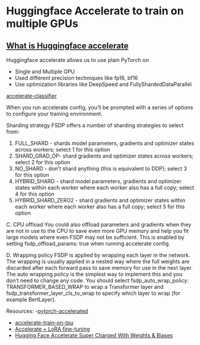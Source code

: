 # Huggingface Accelerate to train on multiple GPUs 
## [What is Huggingface accelerate](https://jarvislabs.ai/blogs/accelerate) 
Huggingface accelerate allows us to use plain PyTorch on

- Single and Multiple GPU
- Used different precision techniques like fp16, bf16
- Use optimization libraries like DeepSpeed and FullyShardedDataParallel

[accelerate-classifier](https://github.com/svishnu88/multi-gpu-hugging-face/blob/main/accelerate_classifier.py) 

When you run accelerate config, you’ll be prompted with a series of options to configure your training environment.

Sharding strategy
FSDP offers a number of sharding strategies to select from:

1. FULL_SHARD - shards model parameters, gradients and optimizer states across workers; select 1 for this option
2. SHARD_GRAD_OP- shard gradients and optimizer states across workers; select 2 for this option
3. NO_SHARD - don’t shard anything (this is equivalent to DDP); select 3 for this option
4. HYBRID_SHARD - shard model parameters, gradients and optimizer states within each worker where each worker also has a full copy; select 4 for this option
5. HYBRID_SHARD_ZERO2 - shard gradients and optimizer states within each worker where each worker also has a full copy; select 5 for this option

C. CPU offload
You could also offload parameters and gradients when they are not in use to the CPU to save even more GPU memory and help you fit large models where even FSDP may not be sufficient. This is enabled by setting fsdp_offload_params: true when running accelerate config.

D. Wrapping policy
FSDP is applied by wrapping each layer in the network. The wrapping is usually applied in a nested way where the full weights are discarded after each forward pass to save memory for use in the next layer. The auto wrapping policy is the simplest way to implement this and you don’t need to change any code. You should select fsdp_auto_wrap_policy: TRANSFORMER_BASED_WRAP to wrap a Transformer layer and fsdp_transformer_layer_cls_to_wrap to specify which layer to wrap (for example BertLayer).




Resources:
-[pytorch-accelerated](https://pytorch-accelerated.readthedocs.io/en/latest/quickstart.html) 
- [accelerate-train-on-tpu](https://colab.research.google.com/github/yellowback/notebooks/blob/main/accelerate_train_on_tpu.ipynb)
- [Accelerate + LoRA fine-tuning](https://hackmd.io/@3tffdwdTRT-Eev0i-1ljZA/SJgQ4dUP2)
- [Hugging Face Accelerate Super Charged With Weights & Biases](https://wandb.ai/gladiator/HF%20Accelerate%20+%20W&B/reports/Hugging-Face-Accelerate-Super-Charged-With-Weights-Biases--VmlldzoyNzk3MDUx)


